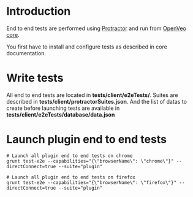 # Introduction

End to end tests are performed using [Protractor](http://www.protractortest.org/) and run from [OpenVeo core](https://github.com/veo-labs/openveo-core).

You first have to install and configure tests as described in core documentation.

# Write tests

All end to end tests are located in **tests/client/e2eTests/**. Suites are described in **tests/client/protractorSuites.json**. And the list of datas to create before launching tests are available in **tests/client/e2eTests/database/data.json**

# Launch plugin end to end tests

    # Launch all plugin end to end tests on chrome
    grunt test-e2e --capabilities="{\"browserName\": \"chrome\"}" --directConnect=true --suite="plugin"

    # Launch all plugin end to end tests on firefox
    grunt test-e2e --capabilities="{\"browserName\": \"firefox\"}" --directConnect=true --suite="plugin"